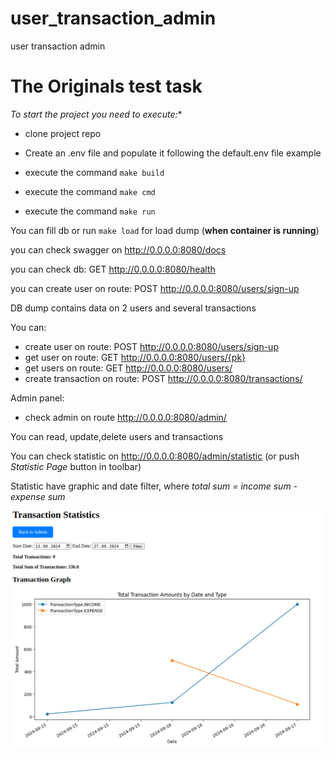 # user_transaction_admin
user transaction admin



# The Originals test task

*To start the project you need to execute:**

* clone project repo
* Create an .env file and populate it following the default.env file example

* execute the command `make build`
* execute the command `make cmd`
* execute the command `make run`

You can fill db or run `make load` for load dump (**when container is running**)

you can check swagger on http://0.0.0.0:8080/docs


you can check db: GET http://0.0.0.0:8080/health

you can create user on route: POST http://0.0.0.0:8080/users/sign-up

DB dump contains data on 2 users and several transactions


You can: 

* create user on route: POST http://0.0.0.0:8080/users/sign-up
* get user on route: GET http://0.0.0.0:8080/users/{pk}
* get users on route: GET http://0.0.0.0:8080/users/
* create transaction on route: POST http://0.0.0.0:8080/transactions/

Admin panel:
* check admin on route http://0.0.0.0:8080/admin/ 

You can read, update,delete users and transactions

You can check statistic on http://0.0.0.0:8080/admin/statistic (or push *Statistic Page* button in toolbar)

Statistic have graphic and date filter, where *total sum = income sum - expense sum*

![statisic_page.png](statisic_page.png)
